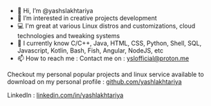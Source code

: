 - 👋 Hi, I’m @yashslakhtariya
- 👀 I’m interested in creative projects development
- 💻 I'm great at various Linux distros and customizations, cloud technologies and tweaking systems
- 🌱 I currently know C/C++, Java, HTML, CSS, Python, Shell, SQL, Javascript, Kotlin, Bash, Fish, Angular, NodeJS, etc
- 📫 How to reach me : Contact me on : yslofficial@proton.me

Checkout my personal popular projects and linux service available to download on my personal profile : [github.com/yashlakhtariya](github.com/yashlakhtariya)

LinkedIn : [linkedin.com/in/yashlakhtariya](linkedin.com/in/yashlakhtariya)
